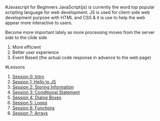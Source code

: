#Javascript for Beginners
JavaScript(js) is currently the word top popular scripting language for web development. JS is used for client-side web development purpose with HTML and CSS & it is use to help the web appear more interactive to users.

Become more important lately as more processing moves from the server side to the clide side 

1. More efficient 
2. Better user experience 
3. Event Based (the actual code response in advance to the web page)

#Lessons
1. [Session 0: Intro](https://github.com/yclim95/JavaScript-for-Beginners/tree/master/session0_intro_to_js)
2. [Session 1: Hello to JS](https://github.com/yclim95/JavaScript-for-Beginners/tree/master/session1_hello_js)
3. [Session 2: Storing Information](https://github.com/yclim95/JavaScript-for-Beginners/tree/master/session2_storing_informations)
4. [Session 3: Conditional Statement](https://github.com/yclim95/JavaScript-for-Beginners/tree/master/session3_conditional_statements)
5. [Session 4: Dialog Boxes](https://github.com/yclim95/JavaScript-for-Beginners/tree/master/session4_dialog_boxes)
6. [Session 5: Loops](https://github.com/yclim95/JavaScript-for-Beginners/tree/master/session5_loops)
7. [Session 6: Functions](https://github.com/yclim95/JavaScript-for-Beginners/tree/master/session6_functions)
8. [Session 7: Arrays](https://github.com/yclim95/JavaScript-for-Beginners/tree/master/session7_arrays)